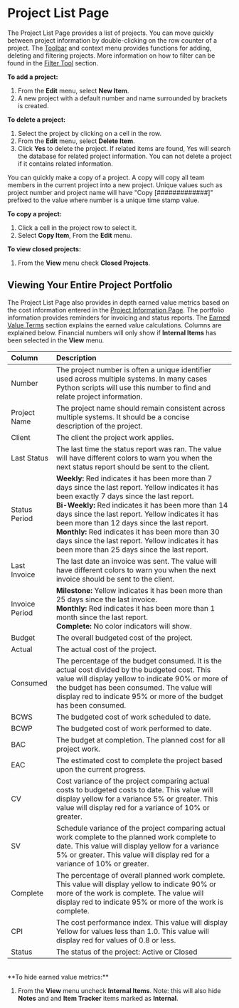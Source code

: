 # Project List Page

The Project List Page provides a list of projects. You can move quickly between project information by double-clicking on the row counter of a project. The [Toolbar](<Toolbar.md>) and context menu provides functions for adding, deleting and filtering projects. More information on how to filter can be found in the [Filter Tool](<FilterTool.md>) section.

**To add a project:**

1. From the **Edit** menu, select **New Item**.
2. A new project with a default number and name surrounded by brackets is created.

**To delete a project:**

1. Select the project by clicking on a cell in the row.
2. From the **Edit** menu, select **Delete Item**.
3. Click **Yes** to delete the project. If related items are found, Yes will search the database for related project information. You can not delete a project if it contains related information.

You can quickly make a copy of a project. A copy will copy all team members in the current project into a new project. Unique values such as project number and project name will have "Copy \[#############\]" prefixed to the value where number is a unique time stamp value.

**To copy a project:**

1. Click a cell in the project row to select it.
2. Select **Copy Item**, From the **Edit** menu.

**To view closed projects:**

1. From the **View** menu check **Closed Projects**.

## Viewing Your Entire Project Portfolio

The Project List Page also provides in depth earned value metrics based on the cost information entered in the [Project Information Page](<ProjectPage.md>). The portfolio information provides reminders for invoicing and status reports. The [Earned Value Terms](<EarnedValueTerms.md>) section explains the earned value calculations. Columns are explained below. Financial numbers will only show if **Internal Items** has been selected in the **View** menu.

| **Column** | **Description** |
| :--- | :---- |
| Number | The project number is often a unique identifier used across multiple systems. In many cases Python scripts will use this number to find and relate project information. |
| Project Name | The project name should remain consistent across multiple systems. It should be a concise description of the project. |
| Client | The client the project work applies. |
| Last Status | The last time the status report was ran. The value will have different colors to warn you when the next status report should be sent to the client. | 
| Status Period | **Weekly:** Red indicates it has been more than 7 days since the last report. Yellow indicates it has been exactly 7 days since the last report.  <br>**Bi-Weekly:** Red indicates it has been more than 14 days since the last report. Yellow indicates it has been more than 12 days since the last report.  <br>**Monthly:** Red indicates it has been more than 30 days since the last report. Yellow indicates it has been more than 25 days since the last report. |
| Last Invoice | The last date an invoice was sent. The value will have different colors to warn you when the next invoice should be sent to the client. |
| Invoice Period | **Milestone:** Yellow indicates it has been more than 25 days since the last invoice. <br>**Monthly:** Red indicates it has been more than 1 month since the last report. <br>**Complete:** No color indicators will show. |
| Budget | The overall budgeted cost of the project. |
| Actual | The actual cost of the project. |
| Consumed | The percentage of the budget consumed. It is the actual cost divided by the budgeted cost. This value will display yellow to indicate 90% or more of the budget has been consumed. The value will display red to indicate 95% or more of the budget has been consumed. |
| BCWS | The budgeted cost of work scheduled to date. |
| BCWP | The budgeted cost of work performed to date. |
| BAC | The budget at completion. The planned cost for all project work. |
| EAC | The estimated cost to complete the project based upon the current progress. |
| CV | Cost variance of the project comparing actual costs to budgeted costs to date. This value will display yellow for a variance 5% or greater. This value will display red for a variance of 10% or greater. |
| SV | Schedule variance of the project comparing actual work complete to the planned work complete to date. This value will display yellow for a variance 5% or greater. This value will display red for a variance of 10% or greater. |
| Complete | The percentage of overall planned work complete. This value will display yellow to indicate 90% or more of the work is complete. The value will display red to indicate 95% or more of the work is complete. |
| CPI | The cost performance index. This value will display Yellow for values less than 1.0. This value will display red for values of 0.8 or less. |
| Status | The status of the project: Active or Closed |

<br>
**To hide earned value metrics:**

1. From the **View** menu uncheck **Internal Items**. Note: this will also hide **Notes** and and **Item Tracker** items marked as **Internal**.